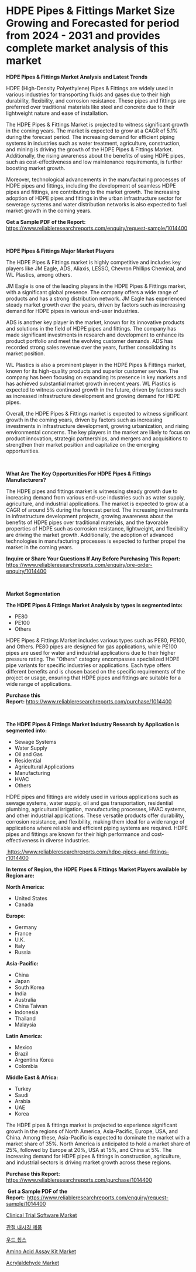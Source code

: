 <p><h1>HDPE Pipes & Fittings Market Size Growing and Forecasted for period from 2024 - 2031 and provides complete market analysis of this market</h1></p><p><strong>HDPE Pipes & Fittings Market Analysis and Latest Trends</strong></p>
<p><p>HDPE (High-Density Polyethylene) Pipes & Fittings are widely used in various industries for transporting fluids and gases due to their high durability, flexibility, and corrosion resistance. These pipes and fittings are preferred over traditional materials like steel and concrete due to their lightweight nature and ease of installation. </p><p>The HDPE Pipes & Fittings Market is projected to witness significant growth in the coming years. The market is expected to grow at a CAGR of 5.1% during the forecast period. The increasing demand for efficient piping systems in industries such as water treatment, agriculture, construction, and mining is driving the growth of the HDPE Pipes & Fittings Market. Additionally, the rising awareness about the benefits of using HDPE pipes, such as cost-effectiveness and low maintenance requirements, is further boosting market growth.</p><p>Moreover, technological advancements in the manufacturing processes of HDPE pipes and fittings, including the development of seamless HDPE pipes and fittings, are contributing to the market growth. The increasing adoption of HDPE pipes and fittings in the urban infrastructure sector for sewerage systems and water distribution networks is also expected to fuel market growth in the coming years.</p></p>
<p><strong>Get a Sample PDF of the Report:&nbsp;</strong> <a href="https://www.reliableresearchreports.com/enquiry/request-sample/1014400">https://www.reliableresearchreports.com/enquiry/request-sample/1014400</a></p>
<p>&nbsp;</p>
<p><strong>HDPE Pipes & Fittings Major Market Players</strong></p>
<p><p>The HDPE Pipes & Fittings market is highly competitive and includes key players like JM Eagle, ADS, Aliaxis, LESSO, Chevron Phillips Chemical, and WL Plastics, among others. </p><p>JM Eagle is one of the leading players in the HDPE Pipes & Fittings market, with a significant global presence. The company offers a wide range of products and has a strong distribution network. JM Eagle has experienced steady market growth over the years, driven by factors such as increasing demand for HDPE pipes in various end-user industries.</p><p>ADS is another key player in the market, known for its innovative products and solutions in the field of HDPE pipes and fittings. The company has made significant investments in research and development to enhance its product portfolio and meet the evolving customer demands. ADS has recorded strong sales revenue over the years, further consolidating its market position.</p><p>WL Plastics is also a prominent player in the HDPE Pipes & Fittings market, known for its high-quality products and superior customer service. The company has been focusing on expanding its presence in key markets and has achieved substantial market growth in recent years. WL Plastics is expected to witness continued growth in the future, driven by factors such as increased infrastructure development and growing demand for HDPE pipes.</p><p>Overall, the HDPE Pipes & Fittings market is expected to witness significant growth in the coming years, driven by factors such as increasing investments in infrastructure development, growing urbanization, and rising environmental concerns. The key players in the market are likely to focus on product innovation, strategic partnerships, and mergers and acquisitions to strengthen their market position and capitalize on the emerging opportunities.</p></p>
<p>&nbsp;</p>
<p><strong>What Are The Key Opportunities For HDPE Pipes & Fittings Manufacturers?</strong></p>
<p><p>The HDPE pipes and fittings market is witnessing steady growth due to increasing demand from various end-use industries such as water supply, agriculture, and industrial applications. The market is expected to grow at a CAGR of around 5% during the forecast period. The increasing investments in infrastructure development projects, growing awareness about the benefits of HDPE pipes over traditional materials, and the favorable properties of HDPE such as corrosion resistance, lightweight, and flexibility are driving the market growth. Additionally, the adoption of advanced technologies in manufacturing processes is expected to further propel the market in the coming years.</p></p>
<p><strong>Inquire or Share Your Questions If Any Before Purchasing This Report:</strong> <a href="https://www.reliableresearchreports.com/enquiry/pre-order-enquiry/1014400">https://www.reliableresearchreports.com/enquiry/pre-order-enquiry/1014400</a></p>
<p>&nbsp;</p>
<p><strong>Market Segmentation</strong></p>
<p><strong>The HDPE Pipes & Fittings Market Analysis by types is segmented into:</strong></p>
<p><ul><li>PE80</li><li>PE100</li><li>Others</li></ul></p>
<p><p>HDPE Pipes & Fittings Market includes various types such as PE80, PE100, and Others. PE80 pipes are designed for gas applications, while PE100 pipes are used for water and industrial applications due to their higher pressure rating. The "Others" category encompasses specialized HDPE pipe variants for specific industries or applications. Each type offers different benefits and is chosen based on the specific requirements of the project or usage, ensuring that HDPE pipes and fittings are suitable for a wide range of applications.</p></p>
<p><strong>Purchase this Report:&nbsp;</strong><a href="https://www.reliableresearchreports.com/purchase/1014400">https://www.reliableresearchreports.com/purchase/1014400</a></p>
<p>&nbsp;</p>
<p><strong>The HDPE Pipes & Fittings Market Industry Research by Application is segmented into:</strong></p>
<p><ul><li>Sewage Systems</li><li>Water Supply</li><li>Oil and Gas</li><li>Residential</li><li>Agricultural Applications</li><li>Manufacturing</li><li>HVAC</li><li>Others</li></ul></p>
<p><p>HDPE pipes and fittings are widely used in various applications such as sewage systems, water supply, oil and gas transportation, residential plumbing, agricultural irrigation, manufacturing processes, HVAC systems, and other industrial applications. These versatile products offer durability, corrosion resistance, and flexibility, making them ideal for a wide range of applications where reliable and efficient piping systems are required. HDPE pipes and fittings are known for their high performance and cost-effectiveness in diverse industries.</p></p>
<p><a href="https://www.reliableresearchreports.com/hdpe-pipes-and-fittings-r1014400">&nbsp;https://www.reliableresearchreports.com/hdpe-pipes-and-fittings-r1014400</a></p>
<p><strong>In terms of Region, the HDPE Pipes & Fittings Market Players available by Region are:</strong></p>
<p>
    <p> <strong> North America: </strong>
        <ul>
            <li>United States</li>
            <li>Canada</li>
        </ul>
        </p> 
    <p> <strong> Europe: </strong>
        <ul>
            <li>Germany</li>
            <li>France</li>
            <li>U.K.</li>
            <li>Italy</li>
            <li>Russia</li>
        </ul>
        </p> 
    <p> <strong> Asia-Pacific: </strong>
        <ul>
            <li>China</li>
            <li>Japan</li>
            <li>South Korea</li>
            <li>India</li>
            <li>Australia</li>
            <li>China Taiwan</li>
            <li>Indonesia</li>
            <li>Thailand</li>
            <li>Malaysia</li>
        </ul>
        </p> 
    <p> <strong> Latin America: </strong>
        <ul>
            <li>Mexico</li>
            <li>Brazil</li>
            <li>Argentina Korea</li>
            <li>Colombia</li>
        </ul>
        </p> 
    <p> <strong> Middle East & Africa: </strong>
        <ul>
            <li>Turkey</li>
            <li>Saudi</li>
            <li>Arabia</li>
            <li>UAE</li>
            <li>Korea</li>
        </ul>
    </p>
    </p>
<p><p>The HDPE pipes & fittings market is projected to experience significant growth in the regions of North America, Asia-Pacific, Europe, USA, and China. Among these, Asia-Pacific is expected to dominate the market with a market share of 35%. North America is anticipated to hold a market share of 25%, followed by Europe at 20%, USA at 15%, and China at 5%. The increasing demand for HDPE pipes & fittings in construction, agriculture, and industrial sectors is driving market growth across these regions.</p></p>
<p><strong>Purchase this Report: </strong><a href="https://www.reliableresearchreports.com/purchase/1014400">https://www.reliableresearchreports.com/purchase/1014400</a></p>
<p>&nbsp;<strong>Get a Sample PDF of the Report:&nbsp;&nbsp;</strong><a href="https://www.reliableresearchreports.com/enquiry/request-sample/1014400">https://www.reliableresearchreports.com/enquiry/request-sample/1014400</a></p>
<p><strong></strong></p>
<p><p><a href="https://github.com/zjyglelu/Market-Research-Report-List-2/blob/main/clinical-trial-software-market.md">Clinical Trial Software Market</a></p><p><a href="https://github.com/trmesnao7959541/Market-Research-Report-List-2/blob/main/923113649701.md">관절 내시경 제품</a></p><p><a href="https://github.com/sammyUltyylrich9067856/Market-Research-Report-List-1/blob/main/783414649700.md">우드 칩스</a></p><p><a href="https://github.com/mbisetmhermsr/Market-Research-Report-List-2/blob/main/amino-acid-assay-kit-market.md">Amino Acid Assay Kit Market</a></p><p><a href="https://www.linkedin.com/pulse/acrylaldehyde-market-size-growth-segmentation-regional-country-chfdf?trackingId=vD8%2BKMrpYFXTJNWqZiPX5Q%3D%3D">Acrylaldehyde Market</a></p></p>